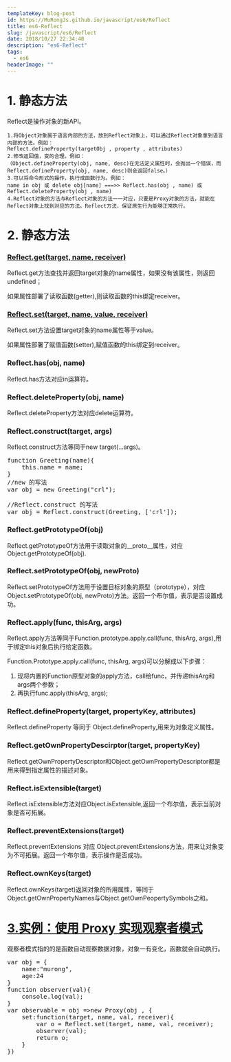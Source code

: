 ```yaml
---
templateKey: blog-post
id: https://MuRongJs.github.io/javascript/es6/Reflect
title: es6-Reflect
slug: /javascript/es6/Reflect
date: 2018/10/27 22:34:48 
description: "es6-Reflect"
tags:
  - es6
headerImage: ""
---
```

# 1. 静态方法 #
Reflect是操作对象的新API。

	1.将Object对象属于语言内部的方法，放到Reflect对象上，可以通过Reflect对象拿到语言内部的方法。例如：
	Reflect.defineProperty(targetObj , property , attributes)
	2.修改返回值，变的合理。例如：
	（Object.defineProperty(obj, name, desc)在无法定义属性时，会抛出一个错误，而Reflect.defineProperty(obj, name, desc)则会返回false。）
	3.可以将命令形式的操作，执行成函数行为。例如：
	name in obj 或 delete obj[name] ===>> Reflect.has(obj , name) 或 Reflect.deleteProperty(obj , name)
	4.Reflect对象的方法与Reflect对象的方法一一对应，只要是Proxy对象的方法，就能在Reflect对象上找到对应的方法。Reflect方法，保证原生行为能够正常执行。
# 2. 静态方法 #
### [Reflect.get(target, name, receiver)](http://es6.ruanyifeng.com/#docs/reflect#Reflect-gettarget-name-receiver) ###
Reflect.get方法查找并返回target对象的name属性，如果没有该属性，则返回undefined；

如果属性部署了读取函数(getter),则读取函数的this绑定receiver。
### [Reflect.set(target, name, value, receiver)](http://es6.ruanyifeng.com/#docs/reflect#Reflect-settarget-name-value-receiver) ###
Reflect.set方法设置target对象的name属性等于value。

如果属性部署了赋值函数(setter),赋值函数的this绑定到receiver。
### Reflect.has(obj, name) ###
Reflect.has方法对应in运算符。
### Reflect.deleteProperty(obj, name) ###
Reflect.deleteProperty方法对应delete运算符。
### Reflect.construct(target, args) ###
Reflect.construct方法等同于new target(...args)。
<pre>
function Greeting(name){
	this.name = name;
}
//new 的写法
var obj = new Greeting("crl");

//Reflect.construct 的写法
var obj = Reflect.construct(Greeting, ['crl']);
</pre>
### Reflect.getPrototypeOf(obj) ###
Reflect.getPrototypeOf方法用于读取对象的__proto__属性，对应Object.getPrototypeOf(obj).
### Reflect.setPrototypeOf(obj, newProto) ###
Reflect.setPrototypeOf方法用于设置目标对象的原型（prototype），对应Object.setPrototypeOf(obj, newProto)方法。返回一个布尔值，表示是否设置成功。
### Reflect.apply(func, thisArg, args) ###
Reflect.apply方法等同于Function.prototype.apply.call(func, thisArg, args),用于绑定this对象后执行给定函数。

Function.Prototype.apply.call(func, thisArg, args)可以分解成以下步骤：

1. 现将内置的Function原型对象的apply方法，call给func，并传递thisArg和args两个参数；
2. 再执行func.apply(thisArg, args);
### Reflect.defineProperty(target, propertyKey, attributes) ###
Reflect.defineProperty 等同于 Object.defineProperty,用来为对象定义属性。
### Reflect.getOwnPropertyDescirptor(target, propertyKey) ###
Reflect.getOwnPropertyDescriptor和Object.getOwnPropertyDescriptor都是用来得到指定属性的描述对象。
### Reflect.isExtensible(target) ###
Reflect.isExtensible方法对应Object.isExtensible,返回一个布尔值，表示当前对象是否可拓展。
### Reflect.preventExtensions(target) ###
Reflect.preventExtensions 对应 Object.preventExtensions方法，用来让对象变为不可拓展。返回一个布尔值，表示操作是否成功。
### Reflect.ownKeys(target) ###
Reflect.ownKeys(target)返回对象的所用属性，等同于Object.getOwnPropertyNames与Object.getOwnPeopertySymbols之和。
# [3.实例：使用 Proxy 实现观察者模式](http://es6.ruanyifeng.com/#docs/reflect#实例：使用-Proxy-实现观察者模式) #
观察者模式指的的是函数自动观察数据对象，对象一有变化，函数就会自动执行。
<pre>
var obj = {
	name:"murong",
	age:24
}
function observer(val){
	console.log(val);
}
var observable = obj =>new Proxy(obj , {
	set:function(target, name, val, receiver){
		var o = Reflect.set(target, name, val, receiver);
		observer(val);
		return o;
	}
})
</pre>
